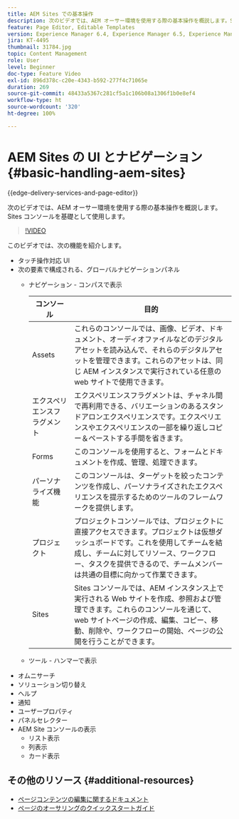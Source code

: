 ```yaml
---
title: AEM Sites での基本操作
description: 次のビデオでは、AEM オーサー環境を使用する際の基本操作を概説します。Sites コンソールを基礎として使用します。
feature: Page Editor, Editable Templates
version: Experience Manager 6.4, Experience Manager 6.5, Experience Manager as a Cloud Service
jira: KT-4495
thumbnail: 31784.jpg
topic: Content Management
role: User
level: Beginner
doc-type: Feature Video
exl-id: 896d378c-c20e-4343-b592-277f4c71065e
duration: 269
source-git-commit: 48433a5367c281cf5a1c106b08a1306f1b0e8ef4
workflow-type: ht
source-wordcount: '320'
ht-degree: 100%

---
```


# AEM Sites の UI とナビゲーション {#basic-handling-aem-sites}

{{edge-delivery-services-and-page-editor}}

次のビデオでは、AEM オーサー環境を使用する際の基本操作を概説します。Sites コンソールを基礎として使用します。

>[!VIDEO](https://video.tv.adobe.com/v/36998?quality=12&learn=on&captions=jpn)

このビデオでは、次の機能を紹介します。

* タッチ操作対応 UI
* 次の要素で構成される、グローバルナビゲーションパネル
   * ナビゲーション - コンパスで表示

     | コンソール | 目的 |
     |---|---|
     | Assets | これらのコンソールでは、画像、ビデオ、ドキュメント、オーディオファイルなどのデジタルアセットを読み込んで、それらのデジタルアセットを管理できます。これらのアセットは、同じ AEM インスタンスで実行されている任意の web サイトで使用できます。 | Communities | このコンソールを使用すると、エンゲージメントとイネーブルメントのためのコミュニティサイトを作成および管理できます。 | Commerce | コマースサイトに関連する製品、製品カタログ、および注文を管理できます。 |
     | エクスペリエンスフラグメント  | エクスペリエンスフラグメントは、チャネル間で再利用できる、バリエーションのあるスタンドアロンエクスペリエンスです。エクスペリエンスやエクスペリエンスの一部を繰り返しコピー＆ペーストする手間を省きます。 |
     | Forms | このコンソールを使用すると、フォームとドキュメントを作成、管理、処理できます。 |
     | パーソナライズ機能 | このコンソールは、ターゲットを絞ったコンテンツを作成し、パーソナライズされたエクスペリエンスを提示するためのツールのフレームワークを提供します。 |
     | プロジェクト | プロジェクトコンソールでは、プロジェクトに直接アクセスできます。プロジェクトは仮想ダッシュボードです。これを使用してチームを結成し、チームに対してリソース、ワークフロー、タスクを提供できるので、チームメンバーは共通の目標に向かって作業できます。 |
     | Sites | Sites コンソールでは、AEM インスタンス上で実行される Web サイトを作成、参照および管理できます。これらのコンソールを通じて、web サイトページの作成、編集、コピー、移動、削除や、ワークフローの開始、ページの公開を行うことができます。 |

   * ツール - ハンマーで表示
* オムニサーチ
* ソリューション切り替え
* ヘルプ
* 通知
* ユーザープロパティ
* パネルセレクター
* AEM Site コンソールの表示
   * リスト表示
   * 列表示
   * カード表示






## その他のリソース {#additional-resources}

* [ページコンテンツの編集に関するドキュメント](https://experienceleague.adobe.com/docs/experience-manager-cloud-service/sites/authoring/fundamentals/editing-content.html?lang=ja)
* [ページのオーサリングのクイックスタートガイド](https://experienceleague.adobe.com/docs/experience-manager-cloud-service/sites/authoring/getting-started/quick-start.html?lang=ja)
